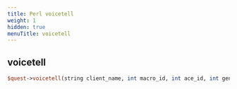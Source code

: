 ```yaml
---
title: Perl voicetell
weight: 1
hidden: true
menuTitle: voicetell
---
```

## voicetell
```perl
$quest->voicetell(string client_name, int macro_id, int ace_id, int gender_id)
```